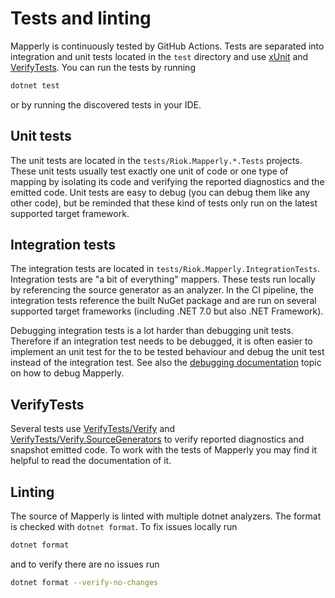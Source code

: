 # Tests and linting

Mapperly is continuously tested by GitHub Actions.
Tests are separated into integration and unit tests located in the `test` directory
and use [xUnit](https://xunit.net/) and [VerifyTests](https://github.com/VerifyTests/Verify).
You can run the tests by running
```bash
dotnet test
```
or by running the discovered tests in your IDE.

## Unit tests

The unit tests are located in the `tests/Riok.Mapperly.*.Tests` projects.
These unit tests usually test exactly one unit of code or one type of mapping by isolating its code
and verifying the reported diagnostics and the emitted code.
Unit tests are easy to debug (you can debug them like any other code),
but be reminded that these kind of tests only run on the latest supported target framework.

## Integration tests

The integration tests are located in `tests/Riok.Mapperly.IntegrationTests`.
Integration tests are "a bit of everything" mappers.
These tests run locally by referencing the source generator as an analyzer.
In the CI pipeline, the integration tests reference the built NuGet package and
are run on several supported target frameworks (including .NET 7.0 but also .NET Framework).

Debugging integration tests is a lot harder than debugging unit tests.
Therefore if an integration test needs to be debugged,
it is often easier to implement an unit test for the to be tested behaviour
and debug the unit test instead of the integration test.
See also the [debugging documentation](./debugging) topic on how to debug Mapperly.

## VerifyTests

Several tests use [VerifyTests/Verify](https://github.com/VerifyTests/Verify)
and [VerifyTests/Verify.SourceGenerators](https://github.com/VerifyTests/Verify.SourceGenerators)
to verify reported diagnostics and snapshot emitted code.
To work with the tests of Mapperly you may find it helpful to read the documentation of it.

## Linting

The source of Mapperly is linted with multiple dotnet analyzers.
The format is checked with `dotnet format`.
To fix issues locally run
```bash
dotnet format
```

and to verify there are no issues run
```bash
dotnet format --verify-no-changes
```
